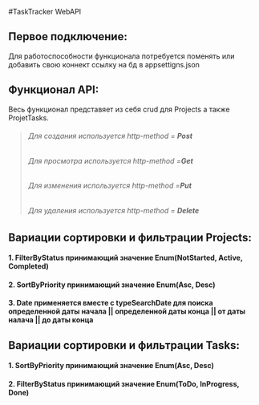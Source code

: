 #TaskTracker WebAPI
## Первое подключение:
Для работоспособности функционала потребуется поменять или добавить свою коннект ссылку на бд в appsettigns.json
## Функционал API:
Весь функционал представяет из себя crud для Projects а также ProjetTasks.
> ###### Для создания используется http-method = **Post**
> ###### Для просмотра используется http-method =**Get**
> ###### Для изменения используется http-method =**Put**
> ###### Для удаления используется http-method = **Delete**

##  Вариации сортировки и фильтрации Projects:
#### 1. FilterByStatus принимающий значение Enum(NotStarted, Active, Completed)
#### 2. SortByPriority принимающий значение Enum(Asc, Desc)
#### 3. Date **применяется вместе с typeSearchDate** для поиска определенной даты начала || определенной даты конца || от даты налача || до даты конца 

## Вариации сортировки и фильтрации Tasks:
#### 1. SortByPriority принимающий значение Enum(Asc, Desc)
#### 2. FilterByStatus принимающий значение Enum(ToDo, InProgress, Done)

